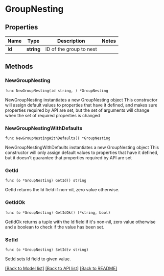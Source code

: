 # GroupNesting

## Properties

Name | Type | Description | Notes
------------ | ------------- | ------------- | -------------
**Id** | **string** | ID of the group to nest | 

## Methods

### NewGroupNesting

`func NewGroupNesting(id string, ) *GroupNesting`

NewGroupNesting instantiates a new GroupNesting object
This constructor will assign default values to properties that have it defined,
and makes sure properties required by API are set, but the set of arguments
will change when the set of required properties is changed

### NewGroupNestingWithDefaults

`func NewGroupNestingWithDefaults() *GroupNesting`

NewGroupNestingWithDefaults instantiates a new GroupNesting object
This constructor will only assign default values to properties that have it defined,
but it doesn't guarantee that properties required by API are set

### GetId

`func (o *GroupNesting) GetId() string`

GetId returns the Id field if non-nil, zero value otherwise.

### GetIdOk

`func (o *GroupNesting) GetIdOk() (*string, bool)`

GetIdOk returns a tuple with the Id field if it's non-nil, zero value otherwise
and a boolean to check if the value has been set.

### SetId

`func (o *GroupNesting) SetId(v string)`

SetId sets Id field to given value.



[[Back to Model list]](../README.md#documentation-for-models) [[Back to API list]](../README.md#documentation-for-api-endpoints) [[Back to README]](../README.md)


